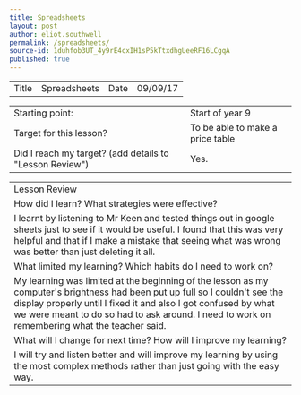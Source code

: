 ```yaml
---
title: Spreadsheets
layout: post
author: eliot.southwell
permalink: /spreadsheets/
source-id: 1duhfob3UT_4y9rE4cxIH1sP5kTtxdhgUeeRF16LCgqA
published: true
---
```

<table>
  <tr>
    <td>Title</td>
    <td>Spreadsheets</td>
    <td>Date</td>
    <td>09/09/17</td>
  </tr>
</table>


<table>
  <tr>
    <td>Starting point:</td>
    <td>Start of year 9</td>
  </tr>
  <tr>
    <td>Target for this lesson?</td>
    <td>To be able to make a price table</td>
  </tr>
  <tr>
    <td>Did I reach my target? 
(add details to "Lesson Review")</td>
    <td>Yes.</td>
  </tr>
</table>


<table>
  <tr>
    <td>Lesson Review</td>
  </tr>
  <tr>
    <td>How did I learn? What strategies were effective? </td>
  </tr>
  <tr>
    <td>I learnt by listening to Mr Keen and tested things out in google sheets just to see if it would be useful. I found that this was very helpful and that if I make a mistake that seeing what was wrong was better than just deleting it all.</td>
  </tr>
  <tr>
    <td>What limited my learning? Which habits do I need to work on? </td>
  </tr>
  <tr>
    <td>My learning was limited at the beginning of the lesson as my computer's brightness had been put up full so I couldn't see the display properly until I fixed it and also I got confused by what we were meant to do so had to ask around. I need to work on remembering what the teacher said.</td>
  </tr>
  <tr>
    <td>What will I change for next time? How will I improve my learning?</td>
  </tr>
  <tr>
    <td>I will try and listen better and will improve my learning by using the most complex methods rather than just going with the easy way.</td>
  </tr>
</table>


